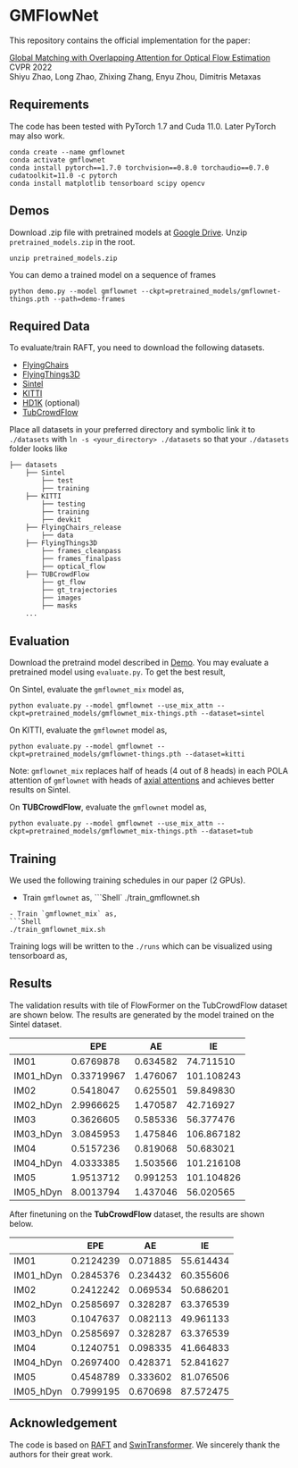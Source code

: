 # GMFlowNet

This repository contains the official implementation for the paper:

[Global Matching with Overlapping Attention for Optical Flow Estimation](https://arxiv.org/abs/2203.11335)<br/>
CVPR 2022 <br/>
Shiyu Zhao, Long Zhao, Zhixing Zhang, Enyu Zhou, Dimitris Metaxas<br/>

## Requirements
The code has been tested with PyTorch 1.7 and Cuda 11.0. Later PyTorch may also work.
```Shell
conda create --name gmflownet
conda activate gmflownet
conda install pytorch==1.7.0 torchvision==0.8.0 torchaudio==0.7.0 cudatoolkit=11.0 -c pytorch
conda install matplotlib tensorboard scipy opencv
```

## Demos
Download .zip file with pretrained models at [Google Drive](https://drive.google.com/file/d/1rVfu0j9O1M2hNsew-dVRlx9jL7c6ICru/view?usp=sharing). Unzip `pretrained_models.zip` in the root.
```Shell
unzip pretrained_models.zip
```

You can demo a trained model on a sequence of frames
```Shell
python demo.py --model gmflownet --ckpt=pretrained_models/gmflownet-things.pth --path=demo-frames
```

## Required Data
To evaluate/train RAFT, you need to download the following datasets. 
* [FlyingChairs](https://lmb.informatik.uni-freiburg.de/resources/datasets/FlyingChairs.en.html#flyingchairs)
* [FlyingThings3D](https://lmb.informatik.uni-freiburg.de/resources/datasets/SceneFlowDatasets.en.html)
* [Sintel](http://sintel.is.tue.mpg.de/)
* [KITTI](http://www.cvlibs.net/datasets/kitti/eval_scene_flow.php?benchmark=flow)
* [HD1K](http://hci-benchmark.iwr.uni-heidelberg.de/) (optional)
* [TubCrowdFlow](https://github.com/tsenst/CrowdFlow)

Place all datasets in your preferred directory and symbolic link it to `./datasets` with `ln -s <your_directory> ./datasets` so that your `./datasets` folder looks like
```Shell
├── datasets
    ├── Sintel
        ├── test
        ├── training
    ├── KITTI
        ├── testing
        ├── training
        ├── devkit
    ├── FlyingChairs_release
        ├── data
    ├── FlyingThings3D
        ├── frames_cleanpass
        ├── frames_finalpass
        ├── optical_flow
    ├── TUBCrowdFlow
        ├── gt_flow
        ├── gt_trajectories
        ├── images
        ├── masks
    ...
```

## Evaluation
Download the pretraind model described in [Demo](https://github.com/xiaofeng94/GMFlowNet/blob/master/README.md#demos). 
You may evaluate a pretrained model using `evaluate.py`. To get the best result,

On Sintel, evaluate the `gmflownet_mix` model as,
```Shell
python evaluate.py --model gmflownet --use_mix_attn --ckpt=pretrained_models/gmflownet_mix-things.pth --dataset=sintel
```
On KITTI, evaluate the `gmflownet` model as,
```Shell
python evaluate.py --model gmflownet --ckpt=pretrained_models/gmflownet-things.pth --dataset=kitti
```
Note: `gmflownet_mix` replaces half of heads (4 out of 8 heads) in each POLA attention of `gmflownet` with heads of [axial attentions](https://arxiv.org/abs/2003.07853) and achieves better results on Sintel.

On **TUBCrowdFlow**, evaluate the `gmflownet` model as,
```Shell
python evaluate.py --model gmflownet --use_mix_attn --ckpt=pretrained_models/gmflownet_mix-things.pth --dataset=tub
```

## Training
We used the following training schedules in our paper (2 GPUs). 

- Train `gmflownet` as,
```Shell`
./train_gmflownet.sh
```
- Train `gmflownet_mix` as,
```Shell
./train_gmflownet_mix.sh
```

Training logs will be written to the `./runs` which can be visualized using tensorboard as,

## Results
The validation results with tile of FlowFormer on the TubCrowdFlow dataset are shown below. The results are generated by the model trained on the Sintel dataset.

|           | EPE       | AE       | IE         |
|-----------|-----------|----------|------------|
| IM01      | 0.6769878  | 0.634582 | 74.711510  |
| IM01_hDyn | 0.33719967 | 1.476067 | 101.108243 |
| IM02      | 0.5418047  | 0.625501 | 59.849830  |
| IM02_hDyn | 2.9966625 | 1.470587 | 42.716927  |   
| IM03      | 0.3626605  | 0.585336 | 56.377476  |
| IM03_hDyn | 3.0845953 | 1.475846 | 106.867182 |
| IM04      | 0.5157236  | 0.819068 | 50.683021  |
| IM04_hDyn | 4.0333385 | 1.503566 | 101.216108 |
| IM05      | 1.9513712 | 0.991253 | 101.104826 |
| IM05_hDyn | 8.0013794 | 1.437046 | 56.020565  |

After finetuning on the **TubCrowdFlow** dataset, the results are shown below.

|           | EPE      | AE       | IE        |
|-----------|----------|----------|-----------|
| IM01      | 0.2124239 | 0.071885 | 55.614434 |
| IM01_hDyn | 0.2845376 | 0.234432 | 60.355606 |
| IM02      | 0.2412242 | 0.069534 | 50.686201 |
| IM02_hDyn | 0.2585697 | 0.328287 | 63.376539 |   
| IM03      | 0.1047637 | 0.082113 | 49.961133 |
| IM03_hDyn | 0.2585697 | 0.328287 | 63.376539 |
| IM04      | 0.1240751 | 0.098335 | 41.664833 |
| IM04_hDyn | 0.2697400 | 0.428371 | 52.841627 |
| IM05      | 0.4548789 | 0.333602 | 81.076506 |
| IM05_hDyn | 0.7999195 | 0.670698 | 87.572475 |



## Acknowledgement
The code is based on [RAFT](https://github.com/princeton-vl/RAFT) and [SwinTransformer](https://github.com/SwinTransformer/Swin-Transformer-Object-Detection).
We sincerely thank the authors for their great work.

